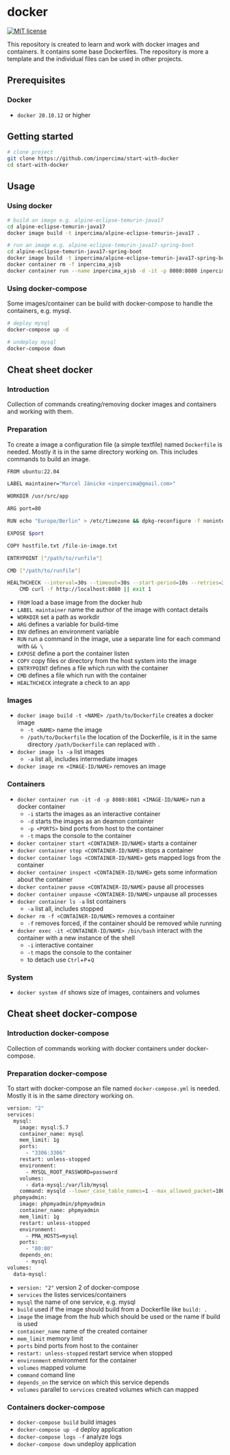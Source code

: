 # docker

[![MIT license](https://img.shields.io/badge/license-MIT-blue.svg)](./LICENSE.md)

This repository is created to learn and work with docker images and containers.
It contains some base Dockerfiles.
The repository is more a template and the individual files can be used in other projects.

## Prerequisites

### Docker

* `docker 20.10.12` or higher

## Getting started

```bash
# clone project
git clone https://github.com/inpercima/start-with-docker
cd start-with-docker
```

## Usage

### Using docker

```bash
# build an image e.g. alpine-eclipse-temurin-java17
cd alpine-eclipse-temurin-java17
docker image build -t inpercima/alpine-eclipse-temurin-java17 .

# run an image e.g. alpine-eclipse-temurin-java17-spring-boot
cd alpine-eclipse-temurin-java17-spring-boot
docker image build -t inpercima/alpine-eclipse-temurin-java17-spring-boot .
docker container rm -f inpercima_ajsb
docker container run --name inpercima_ajsb -d -it -p 8080:8080 inpercima/alpine-eclipse-temurin-java17-spring-boot
```

### Using docker-compose

Some images/container can be build with docker-compose to handle the containers, e.g. mysql.

```bash
# deploy mysql
docker-compose up -d

# undeploy mysql
docker-compose down
```

## Cheat sheet docker

### Introduction

Collection of commands creating/removing docker images and containers and working with them.

### Preparation

To create a image a configuration file (a simple textfile) named `Dockerfile` is needed. Mostly it is in the same directory working on.
This includes commands to build an image.

```bash
FROM ubuntu:22.04

LABEL maintainer="Marcel Jänicke <inpercima@gmail.com>"

WORKDIR /usr/src/app

ARG port=80

RUN echo "Europe/Berlin" > /etc/timezone && dpkg-reconfigure -f noninteractive tzdata

EXPOSE $port

COPY hostfile.txt /file-in-image.txt

ENTRYPOINT ["/path/to/runfile"]

CMD ["/path/to/runfile"]

HEALTHCHECK --interval=30s --timeout=30s --start-period=10s --retries=3 \
    CMD curl -f http://localhost:8080 || exit 1
```

* `FROM` load a base image from the docker hub
* `LABEL maintainer` name the author of the image with contact details
* `WORKDIR` set a path as workdir
* `ARG` defines a variable for build-time
* `ENV` defines an environment variable
* `RUN` run a command in the image, use a separate line for each command with `&& \`
* `EXPOSE` define a port the container listen
* `COPY` copy files or directory from the host system into the image
* `ENTRYPOINT` defines a file which run with the container
* `CMD` defines a file which run with the container
* `HEALTHCHECK` integrate a check to an app

### Images

* `docker image build -t <NAME> /path/to/Dockerfile` creates a docker image
  * `-t <NAME>` name the image
  * `/path/to/Dockerfile` the location of the Dockerfile, is it in the same directory `/path/Dockerfile` can replaced with `.`
* `docker image ls -a` list images
  * `-a` list all, includes intermediate images
* `docker image rm <IMAGE-ID/NAME>` removes an image

### Containers

* `docker container run -it -d -p 8080:8081 <IMAGE-ID/NAME>` run a docker container
  * `-i` starts the images as an interactive container
  * `-d` starts the images as an deamon container
  * `-p <PORTS>` bind ports from host to the container
  * `-t` maps the console to the container
* `docker container start <CONTAINER-ID/NAME>` starts a container
* `docker container stop <CONTAINER-ID/NAME>` stops a container
* `docker container logs <CONTAINER-ID/NAME>` gets mapped logs from the container
* `docker container inspect <CONTAINER-ID/NAME>` gets some information about the container
* `docker container pause <CONTAINER-ID/NAME>` pause all processes
* `docker container unpause <CONTAINER-ID/NAME>` unpause all processes
* `docker container ls -a` list containers
  * `-a` list all, includes stopped
* `docker rm -f <CONTAINER-ID/NAME>` removes a container
  * `-f` removes forced, if the container should be removed while running
* `docker exec -it <CONTAINER-ID/NAME> /bin/bash` interact with the container with a new instance of the shell
  * `-i` interactive container
  * `-t` maps the console to the container
  * to detach use `Ctrl`+`P`+`Q`

### System

* `docker system df` shows size of images, containers and volumes

## Cheat sheet docker-compose

### Introduction docker-compose

Collection of commands working with docker containers under docker-compose.

### Preparation docker-compose

To start with docker-compose an file named `docker-compose.yml` is needed. Mostly it is in the same directory working on.

```bash
version: "2"
services:
  mysql:
    image: mysql:5.7
    container_name: mysql
    mem_limit: 1g
    ports:
      - "3306:3306"
    restart: unless-stopped
    environment:
      - MYSQL_ROOT_PASSWORD=password
    volumes:
      - data-mysql:/var/lib/mysql
    command: mysqld --lower_case_table_names=1 --max_allowed_packet=100M
  phpmyadmin:
    image: phpmyadmin/phpmyadmin
    container_name: phpmyadmin
    mem_limit: 1g
    restart: unless-stopped
    environment:
      - PMA_HOSTS=mysql
    ports:
      - "80:80"
    depends_on:
      - mysql
volumes:
  data-mysql:
```

* `version: "2"` version 2 of docker-compose
* `services` the listes services/containers
* `mysql` the name of one service, e.g. mysql
* `build` used if the image should build from a Dockerfile like `build: .`
* `image` the image from the hub which should be used or the name if build is used
* `container_name` name of the created container
* `mem_limit` memory limit
* `ports` bind ports from host to the container
* `restart: unless-stopped` restart service when stopped
* `environment` environment for the container
* `volumes` mapped volume
* `command` comand line
* `depends_on` the service on which this service depends
* `volumes` parallel to `services` created volumes which can mapped

### Containers docker-compose

* `docker-compose build` build images
* `docker-compose up -d` deploy application
* `docker-compose logs -f` analyze logs
* `docker-compose down` undeploy application
